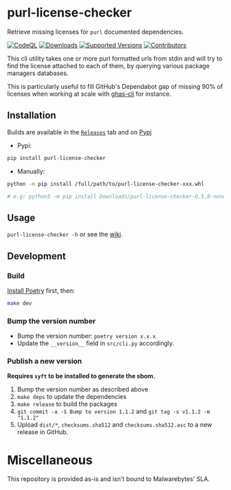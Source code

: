 # purl-license-checker

Retrieve missing licenses for `purl` documented dependencies.


[![CodeQL](https://github.com/Malwarebytes/purl-license-checker/actions/workflows/codeql.yml/badge.svg?branch=main)](https://github.com/Malwarebytes/purl-license-checker/actions/workflows/codeql.yml)
[![Downloads](https://static.pepy.tech/personalized-badge/purl-license-checker?period=total&units=international_system&left_color=grey&right_color=blue&left_text=Downloads)](https://pepy.tech/project/purl-license-checker)
[![Supported Versions](https://img.shields.io/pypi/pyversions/purl-license-checker.svg)](https://pypi.org/project/purl-license-checker)
[![Contributors](https://img.shields.io/github/contributors/malwarebytes/purl-license-checker.svg)](https://github.com/malwarebytes/purl-license-checker/graphs/contributors)


This cli utility takes one or more purl formatted urls from stdin and will try to find the license attached to each of them, by querying various package managers databases.

This is particularly useful to fill GitHub's Dependabot gap of missing 90% of licenses when working at scale with [ghas-cli](https://github.com/Malwarebytes/ghas-cli
) for instance.



## Installation

Builds are available in the [`Releases`](https://github.com/Malwarebytes/purl-license-checker/releases) tab and on [Pypi](https://pypi.org/project/purl-license-checker/)

* Pypi:

```bash
pip install purl-license-checker
```

* Manually:

```bash
python -m pip install /full/path/to/purl-license-checker-xxx.whl

# e.g: python3 -m pip install Downloads/purl-license-checker-0.5.0-none-any.whl
```

## Usage

`purl-license-checker -h` or see the [wiki](https://github.com/Malwarebytes/purl-license-checker/wiki).

## Development

### Build

[Install Poetry](https://python-poetry.org/docs/#installation) first, then:

```bash
make dev
```

### Bump the version number

* Bump the version number: `poetry version x.x.x`
* Update the `__version__` field in `src/cli.py` accordingly.

### Publish a new version

**Requires `syft` to be installed to generate the sbom.**

1. Bump the version number as described above
2. `make deps` to update the dependencies
3. `make release` to build the packages
4. `git commit -a -S Bump to version 1.1.2` and `git tag -s v1.1.2 -m "1.1.2"`
5. Upload `dist/*`, `checksums.sha512` and `checksums.sha512.asc` to a new release in GitHub.




# Miscellaneous

This repository is provided as-is and isn't bound to Malwarebytes' SLA.
